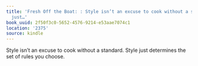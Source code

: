 ```yaml
---
title: 'Fresh Off the Boat: : Style isn’t an excuse to cook without a standard. Style
  just…'
book_uuid: 2f50f3c0-5652-4576-9214-e53aae7074c1
location: '2375'
source: kindle
---
```


Style isn’t an excuse to cook without a standard. Style just determines the set of rules you choose.